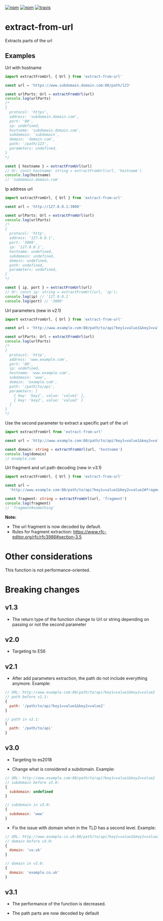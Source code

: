 [![npm](https://img.shields.io/npm/v/extract-from-url.svg)](https://www.npmjs.com/package/extract-from-url)
[![npm](https://img.shields.io/npm/dy/extract-from-url)](https://www.npmjs.com/package/extract-from-url)
[![travis](https://app.travis-ci.com/alexandrehpiva/extract-from-url.svg?branch=main)](https://travis-ci.com/github/alexandrehpiva/extract-from-url)

# extract-from-url

Extracts parts of the url

## Examples

Url with hostname

```ts
import extractFromUrl, { Url } from 'extract-from-url'

const url = 'https://www.subdomain.domain.com:80/path/123'

const urlParts: Url = extractFromUrl(url)
console.log(urlParts)
/*
{
  protocol: 'https',
  address: 'subdomain.domain.com',
  port: '80',
  ip: undefined,
  hostname: 'subdomain.domain.com',
  subdomain: 'subdomain',
  domain: 'domain.com',
  path: '/path/123',
  parameters: undefined,
}
*/

const { hostname } = extractFromUrl(url)
// Or: const hostname: string = extractFromUrl(url, 'hostname')
console.log(hostname)
// 'subdomain.domain.com'
```

Ip address url

```ts
import extractFromUrl, { Url } from 'extract-from-url'

const url = 'http://127.0.0.1:3000'

const urlParts: Url = extractFromUrl(url)
console.log(urlParts)
/*
{
  protocol: 'http',
  address: '127.0.0.1',
  port: '3000',
  ip: '127.0.0.1',
  hostname: undefined,
  subdomain: undefined,
  domain: undefined,
  path: undefined,
  parameters: undefined,
}
*/

const { ip, port } = extractFromUrl(url)
// Or: const ip: string = extractFromUrl(url, 'ip');
console.log(ip) // '127.0.0.1'
console.log(port) // '3000'
```

Url parameters (new in v2.1)

```ts
import extractFromUrl, { Url } from 'extract-from-url'

const url = 'http://www.example.com:80/path/to/api?key1=value1&key2=value2'

const urlParts: Url = extractFromUrl(url)
console.log(urlParts)
/*
{
  protocol: 'http',
  address: 'www.example.com',
  port: '80',
  ip: undefined,
  hostname: 'www.example.com',
  subdomain: 'www',
  domain: 'example.com',
  path: '/path/to/api',
  parameters: [
    { key: 'key1', value: 'value1' },
    { key: 'key2', value: 'value2' }
  ]
}
*/
```

Use the second parameter to extract a specific part of the url

```ts
import extractFromUrl from 'extract-from-url'

const url = 'http://www.example.com:80/path/to/api?key1=value1&key2=value2'

const domain: string = extractFromUrl(url, 'hostname')
console.log(domain)
// example.com
```

Url fragment and url path decoding (new in v3.1)

```ts
import extractFromUrl, { Url } from 'extract-from-url'

const url =
  'http://www.example.com:80/path/to/api?key1=value1&key2=value2#fragment%23something'

const fragment: string = extractFromUrl(url, 'fragment')
console.log(fragment)
// 'fragment#something'
```

**Note:**
- The url fragment is now decoded by default.
- Rules for fragment extraction: https://www.rfc-editor.org/rfc/rfc3986#section-3.5

# Other considerations

This function is not performance-oriented.

# Breaking changes

## v1.3

- The return type of the function change to Url or string depending on passing or not the second parameter

## v2.0

- Targeting to ES6

## v2.1

- After add parameters extraction, the path do not include everything anymore. Example:

```js
// URL: http://www.example.com:80/path/to/api?key1=value1&key2=value2
// path before v2.1:
{
  path: '/path/to/api?key1=value1&key2=value2'
}

// path in v2.1:
{
  path: '/path/to/api'
}
```

## v3.0

- Targeting to es2018

- Change what is considered a subdomain. Example:

```js
// URL: http://www.example.com:80/path/to/api?key1=value1&key2=value2
// subdomain before v3.0:
{
  subdomain: undefined
}

// subdomain in v3.0:
{
  subdomain: 'www'
}
```

- Fix the issue with domain when in the TLD has a second level. Example:

```js
// URL: http://www.example.co.uk:80/path/to/api?key1=value1&key2=value2
// domain before v3.0:
{
  domain: 'co.uk'
}

// domain in v3.0:
{
  domain: 'example.co.uk'
}
```

## v3.1

- The performance of the function is decreased.

- The path parts are now decoded by default
